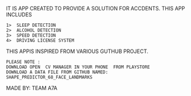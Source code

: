 IT IS  APP CREATED TO PROVIDE A SOLUTION FOR  ACCDENTS.
THIS APP INCLUDES 


	1>  SLEEP DETECTION 
	2>  ALCOHOL DETECTION
	3>  SPEED DETECTION
	4>  DRIVING LICENSE SYSTEM



THIS APPIS INSPIRED FROM VARIOUS GUTHUB PROJECT.

	PLEASE NOTE :
	DOWNLOAD OPEN  CV MANAGER IN YOUR PHONE  FROM PLAYSTORE
	DOWNLOAD A DATA FILE FROM GITHUB NAMED:  SHAPE_PREDICTOR_68_FACE_LANDMARKS

MADE BY: TEAM A7A 
